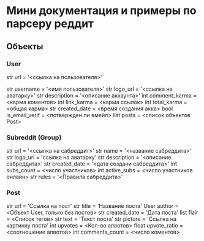 # Мини документация и примеры по парсеру реддит

## Объекты
### User
  str url = '<ссылка на пользователя>'
  
  str username = '<имя пользователя>' 
  str logo_url = '<ссылка на аватарку>' 
  str description = '<описание аккаунта>' 
  int comment_karma = <карма коментов> 
  int link_karma = <карма ссылок> 
  int total_karma = <общая карма> 
  str created_date = <время создания акка> 
  bool is_email_verif = <потвержден ли емейл> 
  list posts = <список объектов Post> 

### Subreddit (Group)
  str url = '<ссылка на сабреддит>'
  str name = '<название сабреддита>'
  str logo_url = 'ссылка на аватарку'
  str description = '<описание сабреддита>'
  str created_date = '<дата создани сабреддита>'
  int subs_count = <число участников>
  int active_subs = <число участников онлайн>
  str rules = '<Правила сабреддита>'
  
### Post
  str url = 'Ссылка на пост'
  str title = 'Название поста'
  User author = <Объект User, только без постов>
  str created_date = 'Дата поста'
  list flair = <Список тегов>
  str text = 'Текст поста'
  str picture = 'Ссылка на картинку поста'
  int upvotes = <Кол-во апвотов>
  float upvote_ratio = <соотношение апвотов>
  int comments_count = <число коментов>
